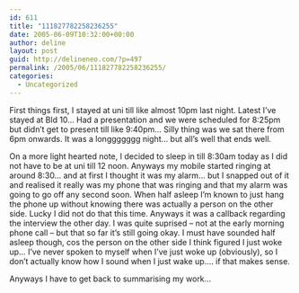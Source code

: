 ```yaml
---
id: 611
title: "111827782258236255"
date: 2005-06-09T10:32:00+00:00
author: deline
layout: post
guid: http://delineneo.com/?p=497
permalink: /2005/06/111827782258236255/
categories:
  - Uncategorized
---
```

First things first, I stayed at uni till like almost 10pm last night. Latest I&#8217;ve stayed at Bld 10&#8230; Had a presentation and we were scheduled for 8:25pm but didn&#8217;t get to present till like 9:40pm&#8230; Silly thing was we sat there from 6pm onwards. It was a longgggggg night&#8230; but all&#8217;s well that ends well.

On a more light hearted note, I decided to sleep in till 8:30am today as I did not have to be at uni till 12 noon. Anyways my mobile started ringing at around 8:30&#8230; and at first I thought it was my alarm&#8230; but I snapped out of it and realised it really was my phone that was ringing and that my alarm was going to go off any second soon. When half asleep I&#8217;m known to just hang the phone up without knowing there was actually a person on the other side. Lucky I did not do that this time. Anyways it was a callback regarding the interview the other day. I was quite suprised &#8211; not at the early morning phone call &#8211; but that so far it&#8217;s still going okay. I must have sounded half asleep though, cos the person on the other side I think figured I just woke up&#8230; I&#8217;ve never spoken to myself when I&#8217;ve just woke up (obviously), so I don&#8217;t actually know how I sound when I just wake up&#8230;. if that makes sense.

Anyways I have to get back to summarising my work&#8230;